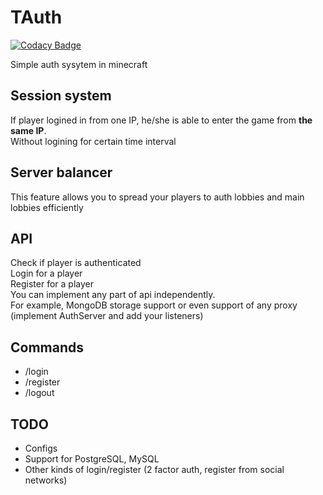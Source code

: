 # TAuth

[![Codacy Badge](https://api.codacy.com/project/badge/Grade/5263b39af61a4d40b5ff09463a684b72)](https://app.codacy.com/app/TheSeems/TAuth?utm_source=github.com&utm_medium=referral&utm_content=TheSeems/TAuth&utm_campaign=Badge_Grade_Dashboard)

Simple auth sysytem in minecraft

## Session system
If player logined in from one IP, he/she is able to enter the game from **the same IP**.  
Without logining for certain time interval

## Server balancer
This feature allows you to spread your players to auth lobbies and main lobbies efficiently

## API
Check if player is authenticated  
Login for a player  
Register for a player  
You can implement any part of api independently.  
For example, MongoDB storage support or even support of any proxy (implement AuthServer and add your listeners)

## Commands
 - /login <pass>
 - /register <pass> <repeat-pass>
 - /logout
 
 ## TODO
  - Configs
  - Support for PostgreSQL, MySQL
  - Other kinds of login/register (2 factor auth, register from social networks)
